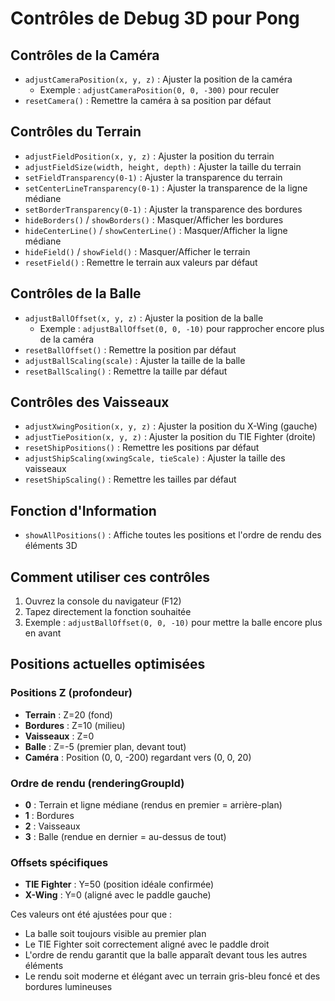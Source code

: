 # Contrôles de Debug 3D pour Pong

## Contrôles de la Caméra
- `adjustCameraPosition(x, y, z)` : Ajuster la position de la caméra
  - Exemple : `adjustCameraPosition(0, 0, -300)` pour reculer
- `resetCamera()` : Remettre la caméra à sa position par défaut

## Contrôles du Terrain
- `adjustFieldPosition(x, y, z)` : Ajuster la position du terrain
- `adjustFieldSize(width, height, depth)` : Ajuster la taille du terrain
- `setFieldTransparency(0-1)` : Ajuster la transparence du terrain
- `setCenterLineTransparency(0-1)` : Ajuster la transparence de la ligne médiane
- `setBorderTransparency(0-1)` : Ajuster la transparence des bordures
- `hideBorders()` / `showBorders()` : Masquer/Afficher les bordures
- `hideCenterLine()` / `showCenterLine()` : Masquer/Afficher la ligne médiane
- `hideField()` / `showField()` : Masquer/Afficher le terrain
- `resetField()` : Remettre le terrain aux valeurs par défaut

## Contrôles de la Balle
- `adjustBallOffset(x, y, z)` : Ajuster la position de la balle
  - Exemple : `adjustBallOffset(0, 0, -10)` pour rapprocher encore plus de la caméra
- `resetBallOffset()` : Remettre la position par défaut
- `adjustBallScaling(scale)` : Ajuster la taille de la balle
- `resetBallScaling()` : Remettre la taille par défaut

## Contrôles des Vaisseaux
- `adjustXwingPosition(x, y, z)` : Ajuster la position du X-Wing (gauche)
- `adjustTiePosition(x, y, z)` : Ajuster la position du TIE Fighter (droite)
- `resetShipPositions()` : Remettre les positions par défaut
- `adjustShipScaling(xwingScale, tieScale)` : Ajuster la taille des vaisseaux
- `resetShipScaling()` : Remettre les tailles par défaut

## Fonction d'Information
- `showAllPositions()` : Affiche toutes les positions et l'ordre de rendu des éléments 3D

## Comment utiliser ces contrôles

1. Ouvrez la console du navigateur (F12)
2. Tapez directement la fonction souhaitée
3. Exemple : `adjustBallOffset(0, 0, -10)` pour mettre la balle encore plus en avant

## Positions actuelles optimisées

### Positions Z (profondeur)
- **Terrain** : Z=20 (fond)
- **Bordures** : Z=10 (milieu)
- **Vaisseaux** : Z=0
- **Balle** : Z=-5 (premier plan, devant tout)
- **Caméra** : Position (0, 0, -200) regardant vers (0, 0, 20)

### Ordre de rendu (renderingGroupId)
- **0** : Terrain et ligne médiane (rendus en premier = arrière-plan)
- **1** : Bordures
- **2** : Vaisseaux
- **3** : Balle (rendue en dernier = au-dessus de tout)

### Offsets spécifiques
- **TIE Fighter** : Y=50 (position idéale confirmée)
- **X-Wing** : Y=0 (aligné avec le paddle gauche)

Ces valeurs ont été ajustées pour que :
- La balle soit toujours visible au premier plan
- Le TIE Fighter soit correctement aligné avec le paddle droit
- L'ordre de rendu garantit que la balle apparaît devant tous les autres éléments
- Le rendu soit moderne et élégant avec un terrain gris-bleu foncé et des bordures lumineuses 